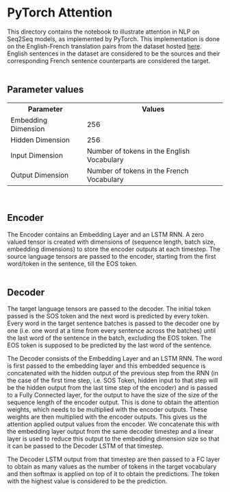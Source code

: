 # PyTorch Attention

This directory contains the notebook to illustrate attention in NLP on Seq2Seq models, as implemented by PyTorch. This implementation is done on the English-French translation pairs from the dataset hosted <a href="https://download.pytorch.org/tutorial/data.zip">here</a>. English sentences in the dataset are considered to be the sources and their corresponding French sentence counterparts are considered the target.
</br></br>

## Parameter values

<div>
  <table>
    <tr>
      <th>Parameter</th>
      <th>Values</th>
    </tr>
    <tr>
      <td>Embedding Dimension</td>
      <td>256</td>
    </tr>
    <tr>
      <td>Hidden Dimension</td>
      <td>256</td>
    </tr>
    <tr>
      <td>Input Dimension</td>
      <td>Number of tokens in the English Vocabulary</td>
    </tr>
    <tr>
      <td>Output Dimension</td>
      <td>Number of tokens in the French Vocabulary</td>
    </tr>
  </table>
</div>
</br>

## Encoder

The Encoder contains an Embedding Layer and an LSTM RNN. A zero valued tensor is created with dimensions of (sequence length, batch size, embedding dimensions) to store the encoder outputs at each timestep. The source language tensors are passed to the encoder, starting from the first word/token in the sentence, till the EOS token.
</br></br>

## Decoder

The target language tensors are passed to the decoder. The initial token passed is the SOS token and the next word is predicted by every token. Every word in the target sentence batches is passed to the decoder one by one (i.e. one word at a time from every sentence across the batches) until the last word of the sentence in the batch, excluding the EOS token. The EOS token is supposed to be predicted by the last word of the sentence. 

The Decoder consists of the Embedding Layer and an LSTM RNN. The word is first passed to the embedding layer and this embedded sequence is concatenated with the hidden output of the previous step from the RNN (in the case of the first time step, i.e. SOS Token, hidden input to that step will be the hidden output from the last time step of the encoder) and is passed to a Fully Connected layer, for the output to have the size of the size of the sequence length of the encoder output. This is done to obtain the attention weights, which needs to be multiplied with the encoder outputs. These weights are then multiplied with the encoder outputs. This gives us the attention applied output values from the encoder. We concatenate this with the embedding layer output from the same decoder timestep and a linear layer is used to reduce this output to the embedding dimension size so that it can be passed to the Decoder LSTM of that timestep.

The Decoder LSTM output from that timestep are then passed to a FC layer to obtain as many values as the number of tokens in the target vocabulary and then softmax is applied on top of it to obtain the predictions. The token with the highest value is considered to be the prediction.
